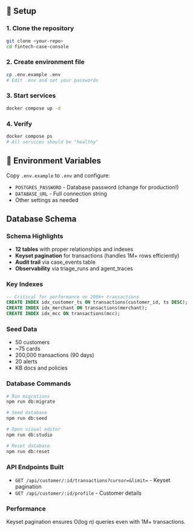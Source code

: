 ## 🚀 Setup

### 1. Clone the repository
```bash
git clone <your-repo>
cd fintech-case-console
```

### 2. Create environment file
```bash
cp .env.example .env
# Edit .env and set your passwords
```

### 3. Start services
```bash
docker compose up -d
```

### 4. Verify
```bash
docker compose ps
# All services should be "healthy"
```

## 🔑 Environment Variables

Copy `.env.example` to `.env` and configure:
- `POSTGRES_PASSWORD` - Database password (change for production!)
- `DATABASE_URL` - Full connection string
- Other settings as needed

## Database Schema

### Schema Highlights
- **12 tables** with proper relationships and indexes
- **Keyset pagination** for transactions (handles 1M+ rows efficiently)
- **Audit trail** via case_events table
- **Observability** via triage_runs and agent_traces

### Key Indexes
```sql
-- Critical for performance on 200k+ transactions
CREATE INDEX idx_customer_ts ON transactions(customer_id, ts DESC);
CREATE INDEX idx_merchant ON transactions(merchant);
CREATE INDEX idx_mcc ON transactions(mcc);
```

### Seed Data
- 50 customers
- ~75 cards
- 200,000 transactions (90 days)
- 20 alerts
- KB docs and policies

### Database Commands
```bash
# Run migrations
npm run db:migrate

# Seed database
npm run db:seed

# Open visual editor
npm run db:studio

# Reset database
npm run db:reset
```

### API Endpoints Built
- `GET /api/customer/:id/transactions?cursor=&limit=` - Keyset pagination
- `GET /api/customer/:id/profile` - Customer details

### Performance
Keyset pagination ensures O(log n) queries even with 1M+ transactions.